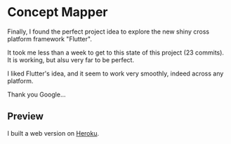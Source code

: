 # Concept Mapper
Finally, I found the perfect project idea to explore the new shiny cross platform framework "Flutter".

It took me less than a week to get to this state of this project (23 commits).
It is working, but alsu very far to be perfect.

I liked Flutter's idea, and it seem to work very smoothly, indeed across any platform.

Thank you Google...

## Preview
I built a web version on [Heroku](https://dvirberlo-concepter.herokuapp.com/).
